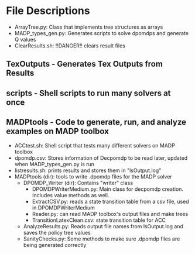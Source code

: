 # File Descriptions
- ArrayTree.py: Class that implements tree structures as arrays
- MADP_types_gen.py: Generates scripts to solve dpomdps and generate Q values
- ClearResults.sh: !!DANGER!! clears result files

## TexOutputs - Generates Tex Outputs from Results

## scripts - Shell scripts to run many solvers at once

## MADPtools - Code to generate, run, and analyze examples on MADP toolbox
- ACCtest.sh: Shell script that tests many different solvers on MADP toolbox
- dpomdp.csv: Stores information of Decpomdp to be read later, updated when MADP_types_gen.py is run
- listresults.sh: prints results and stores them in "lsOutput.log"
- MADPtools (dir): tools to write .dpomdp files for the MADP solver
  - DPOMDP_Writer (dir): Contains "writer" class
    - DPOMDPWriterMedium.py: Main class for decpomdp creation. Includes value methods as well.
    - ExtractCSV.py: reads a state transition table from a csv file, used in DPOMDPWriterMedium
    - Reader.py: can read MADP toolbox's output files and make trees
    - TransitionLatexClean.csv: state transition table for ACC
  - AnalyzeResults.py: Reads output file names from lsOutput.log and saves the policy tree values
  - SanityChecks.py: Some methods to make sure .dpomdp files are being generated correctly